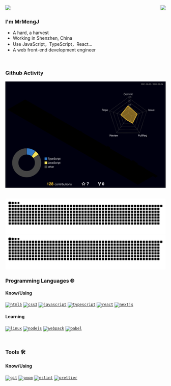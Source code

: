 ![](https://gv.halberd.cn/MrMengJ?theme=stroke-colorful&active=3200ff&deactive=f1f1f1&len=4&speed=40&size=50&space=5&tail=1)
<img align="right" src="https://github-readme-stats.vercel.app/api?username=MrMengJ&show_icons=true&include_all_commits=true&count_private=true&hide_border=true&line_height=32&bg_color=30,e96443,904e95&title_color=fff&text_color=fff&icon_color=fff" />

### I'm MrMengJ
- A hard, a harvest
- Working in Shenzhen, China
- Use JavaScript，TypeScript，React...
- A web front-end development engineer

&emsp;&emsp;&emsp;

### Github Activity

<!-- ![](https://activity-graph.herokuapp.com/graph?username=MrMengJ&theme=github-light&area=true) -->
![](./profile-3d-contrib/profile-night-rainbow.svg)
&emsp;

![GitHub Snake Light](https://raw.githubusercontent.com/MrMengJ/MrMengJ/output/github-contribution-grid-snake.svg#gh-light-mode-only)
![GitHub Snake Dark](https://raw.githubusercontent.com/MrMengJ/MrMengJ/output/github-contribution-grid-snake-dark.svg#gh-dark-mode-only)

### Programming Languages 🌐

#### Know/Using
<code><a href="https://html.spec.whatwg.org" target="_blank"><img height="50" alt="html5" src="https://www.vectorlogo.zone/logos/w3_html5/w3_html5-ar21.svg"></a></code>
<code><a href="https://www.w3.org/Style/CSS/Overview.en.html" target="_blank"><img height="50"  alt="css3" src="https://www.vectorlogo.zone/logos/w3_css/w3_css-ar21.svg"></a></code>
<code><a href="https://developer.mozilla.org/en-US/docs/Web/JavaScript" target="_blank"><img height="50" alt="javascript" src="https://www.vectorlogo.zone/logos/javascript/javascript-ar21.svg"></a></code>
<code><a href="https://typescriptlang.org/" target="_blank"><img height="50" alt="typescript" src="https://www.vectorlogo.zone/logos/typescriptlang/typescriptlang-ar21.svg"></a></code>
<code><a href="https://reactjs.org/" target="_blank"><img height="50" alt="react" src="https://www.vectorlogo.zone/logos/reactjs/reactjs-ar21.svg"></a></code>
<code><a href="https://nextjs.org/" target="_blank"><img height="50" alt="nextjs" src="https://upload.vectorlogo.zone/logos/nextjs/images/60eff509-53dd-4280-92e7-7318fa02e934.svg"></a></code>

#### Learning
<code><a href="https://linux.org/" target="_blank"><img height="50" alt="linux" src="https://www.vectorlogo.zone/logos/linux/linux-ar21.svg"></a></code>
<code><a href="https://nodejs.org/" target="_blank"><img height="50" alt="nodejs" src="https://www.vectorlogo.zone/logos/nodejs/nodejs-ar21.svg"></a></code>
<code><a href="https://webpack.js.org/" target="_blank"><img height="50" alt="webpack" src="https://www.vectorlogo.zone/logos/js_webpack/js_webpack-ar21.svg"></a></code>
<code><a href="https://babeljs.io/" target="_blank"><img height="50" alt="babel" src="https://www.vectorlogo.zone/logos/babeljs/babeljs-ar21.svg"></a></code>

&emsp;

### Tools 🛠️

#### Know/Using
<code><a href="https://git-scm.com/" target="_blank"><img height="50" alt="git" src="https://www.vectorlogo.zone/logos/git-scm/git-scm-ar21.svg"></a></code>
<code><a href="https://pnpm.io/" target="_blank"><img height="50" alt="pnpm" src="https://raw.githubusercontent.com/gilbarbara/logos/master/logos/pnpm.svg"></a></code>
<code><a href="https://eslint.org/" target="_blank"><img height="50" alt="eslint" src="https://www.vectorlogo.zone/logos/eslint/eslint-ar21.svg"></a></code>
<code><a href="https://prettier.io/" target="_blank"><img height="50" alt="prettier" src="https://raw.githubusercontent.com/bestofjs/bestofjs-webui/master/public/logos/prettier.svg"></a></code>

<!--
<a>
		<img alt="Stargazers" src="https://img.shields.io/github/stars/mrmengj/x6?style=for-the-badge&logo=starship&color=C9CBFF&logoColor=D9E0EE&labelColor=302D41"></a>
-->
